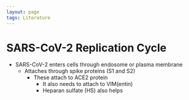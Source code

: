 ```yaml
---
layout: page
tags: Literature  
---
```


# SARS-CoV-2 Replication Cycle

- SARS-CoV-2 enters cells through endosome or plasma membrane
	- Attaches through spike proteins (S1 and S2)
		- These attach to ACE2 protein
			- It also needs to attach to VIM(entin)
			- Heparan sulfate (HS) also helps